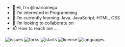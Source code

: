 - 👋 Hi, I’m @mariomegu
- 👀 I’m interested in Programming
- 🌱 I’m currently learning Java, JavaScript, HTML, CSS
- 💞️ I’m looking to collaborate on 
- 📫 How to reach me ...

![issues](https://img.shields.io/github/issues/mariomegu/mariomegu)
![forks](https://img.shields.io/github/forks/mariomegu/mariomegu)
![starts](https://img.shields.io/github/stars/mariomegu/mariomegu)
![license](https://img.shields.io/github/license/mariomegu/mariomegu)
![languages](https://img.shields.io/github/languages/count/mariomegu/mariomegu)

<!---
mariomegu/mariomegu is a ✨ special ✨ repository because its `README.md` (this file) appears on your GitHub profile.
You can click the Preview link to take a look at your changes.
--->
